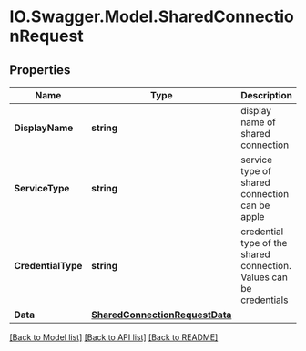 # IO.Swagger.Model.SharedConnectionRequest
## Properties

Name | Type | Description | Notes
------------ | ------------- | ------------- | -------------
**DisplayName** | **string** | display name of shared connection | [optional] 
**ServiceType** | **string** | service type of shared connection can be apple|gitlab|googleplay|jira|applecertificate | 
**CredentialType** | **string** | credential type of the shared connection. Values can be credentials|certificate | [optional] [default to CredentialTypeEnum.Credentials]
**Data** | [**SharedConnectionRequestData**](SharedConnectionRequestData.md) |  | [optional] 

[[Back to Model list]](../README.md#documentation-for-models) [[Back to API list]](../README.md#documentation-for-api-endpoints) [[Back to README]](../README.md)

